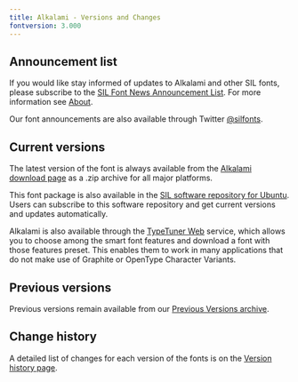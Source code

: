 ```yaml
---
title: Alkalami - Versions and Changes
fontversion: 3.000
---
```


## Announcement list

If you would like stay informed of updates to Alkalami and other SIL fonts, please subscribe to the [SIL Font News Announcement List](https://groups.google.com/a/groups.sil.org/forum/#!forum/sil-font-news). For more information see [About](about.md).

Our font announcements are also available through Twitter [@silfonts](http://twitter.com/silfonts).

## Current versions

The latest version of the font is always available from the [Alkalami download page](https://software.sil.org/alkalami/download/) as a .zip archive for all major platforms.

This font package is also available in the [SIL software repository for Ubuntu](http://packages.sil.org/). Users can subscribe to this software repository and get current versions and updates automatically.

Alkalami is also available through the [TypeTuner Web](http://scripts.sil.org/ttw/fonts2go.cgi) service, which allows you to choose among the smart font features and download a font with those features preset. This enables them to work in many applications that do not make use of Graphite or OpenType Character Variants.

## Previous versions

Previous versions remain available from our [Previous Versions archive](http://software.sil.org/alkalami/download/previous-versions).

## Change history

A detailed list of changes for each version of the fonts is on the [Version history page](history.md).
